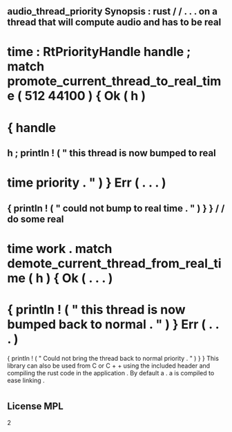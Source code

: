 #
audio_thread_priority
Synopsis
:
rust
/
/
.
.
.
on
a
thread
that
will
compute
audio
and
has
to
be
real
-
time
:
RtPriorityHandle
handle
;
match
promote_current_thread_to_real_time
(
512
44100
)
{
Ok
(
h
)
=
>
{
handle
=
h
;
println
!
(
"
this
thread
is
now
bumped
to
real
-
time
priority
.
"
)
}
Err
(
.
.
.
)
=
>
{
println
!
(
"
could
not
bump
to
real
time
.
"
)
}
}
/
/
do
some
real
-
time
work
.
match
demote_current_thread_from_real_time
(
h
)
{
Ok
(
.
.
.
)
=
>
{
println
!
(
"
this
thread
is
now
bumped
back
to
normal
.
"
)
}
Err
(
.
.
.
)
=
>
{
println
!
(
"
Could
not
bring
the
thread
back
to
normal
priority
.
"
)
}
}
This
library
can
also
be
used
from
C
or
C
+
+
using
the
included
header
and
compiling
the
rust
code
in
the
application
.
By
default
a
.
a
is
compiled
to
ease
linking
.
#
License
MPL
-
2
